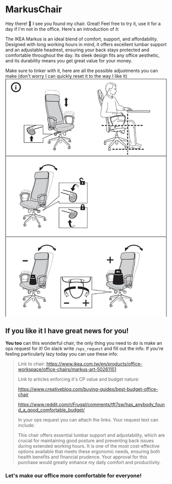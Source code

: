 # MarkusChair
Hey there! 👋
I see you found my chair. Great! Feel free to try it, use it for a day if I'm not in the office. Here's an introduction of it:

The IKEA Markus is an ideal blend of comfort, support, and affordability. Designed with long working hours in mind, it offers excellent lumbar support and an adjustable headrest, ensuring your back stays protected and comfortable throughout the day. Its sleek design fits any office aesthetic, and its durability means you get great value for your money.

Make sure to tinker with it, here are all the possible adjustments you can make (don't worry I can quickly reset it to the way I like it)
![Adjustments](Adjustments.png)

## If you like it I have great news for you!
**You too** can this wonderful chair, the only thing you need to do is make an ops request for it!
On slack write `/ops_request` and fill out the info. If you're feeling particularly lazy today you can use these info:

>Link to chair: https://www.ikea.com.tw/en/products/office-workspace/office-chairs/markus-art-50261151
>
>Link to articles enforcing it's CP value and budget nature:
>
>https://www.creativebloq.com/buying-guides/best-budget-office-chair
>
>https://www.reddit.com/r/Frugal/comments/tft7sw/has_anybody_found_a_good_comfortable_budget/
>
>In your ops request you can attach the links. Your request text can include:
>
>This chair offers essential lumbar support and adjustability, which are crucial for maintaining good posture and preventing back issues during extended working hours. It is one of the most cost-effective options available that meets these ergonomic needs, ensuring both health benefits and financial prudence. Your approval for this purchase would greatly enhance my daily comfort and productivity.

### Let's make our office more comfortable for everyone!
